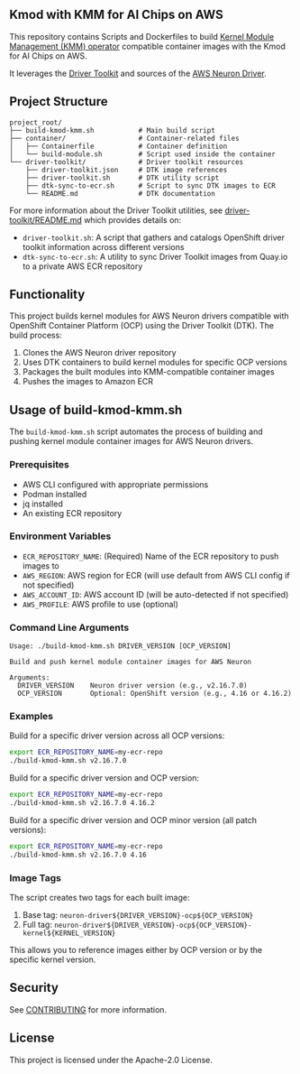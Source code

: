 ## Kmod with KMM for AI Chips on AWS

This repository contains Scripts and Dockerfiles to build 
[Kernel Module Management (KMM) operator](https://docs.redhat.com/en/documentation/openshift_container_platform/4.18/html/specialized_hardware_and_driver_enablement/kernel-module-management-operator) 
compatible container images with the Kmod for AI Chips on AWS.

It leverages the 
[Driver Toolkit](https://docs.redhat.com/en/documentation/openshift_container_platform/4.18/html/specialized_hardware_and_driver_enablement/driver-toolkit#about-driver-toolkit_driver-toolkit) 
and sources of the 
[AWS Neuron Driver](https://awsdocs-neuron.readthedocs-hosted.com/en/latest/release-notes/runtime/aws-neuronx-dkms/index.html).

## Project Structure

```
project_root/
├── build-kmod-kmm.sh           # Main build script
├── container/                  # Container-related files
│   ├── Containerfile           # Container definition
│   └── build-module.sh         # Script used inside the container
└── driver-toolkit/             # Driver toolkit resources
    ├── driver-toolkit.json     # DTK image references
    ├── driver-toolkit.sh       # DTK utility script
    ├── dtk-sync-to-ecr.sh      # Script to sync DTK images to ECR
    └── README.md               # DTK documentation
```

For more information about the Driver Toolkit utilities, see [driver-toolkit/README.md](driver-toolkit/README.md) which provides details on:
- `driver-toolkit.sh`: A script that gathers and catalogs OpenShift driver toolkit information across different versions
- `dtk-sync-to-ecr.sh`: A utility to sync Driver Toolkit images from Quay.io to a private AWS ECR repository

## Functionality

This project builds kernel modules for AWS Neuron drivers compatible with OpenShift Container Platform (OCP) using the Driver Toolkit (DTK). The build process:

1. Clones the AWS Neuron driver repository
2. Uses DTK containers to build kernel modules for specific OCP versions
3. Packages the built modules into KMM-compatible container images
4. Pushes the images to Amazon ECR

## Usage of build-kmod-kmm.sh

The `build-kmod-kmm.sh` script automates the process of building and pushing kernel module container images for AWS Neuron drivers.

### Prerequisites

- AWS CLI configured with appropriate permissions
- Podman installed
- jq installed
- An existing ECR repository

### Environment Variables

- `ECR_REPOSITORY_NAME`: (Required) Name of the ECR repository to push images to
- `AWS_REGION`: AWS region for ECR (will use default from AWS CLI config if not specified)
- `AWS_ACCOUNT_ID`: AWS account ID (will be auto-detected if not specified)
- `AWS_PROFILE`: AWS profile to use (optional)

### Command Line Arguments

```
Usage: ./build-kmod-kmm.sh DRIVER_VERSION [OCP_VERSION]

Build and push kernel module container images for AWS Neuron

Arguments:
  DRIVER_VERSION    Neuron driver version (e.g., v2.16.7.0)
  OCP_VERSION       Optional: OpenShift version (e.g., 4.16 or 4.16.2)
```

### Examples

Build for a specific driver version across all OCP versions:
```bash
export ECR_REPOSITORY_NAME=my-ecr-repo
./build-kmod-kmm.sh v2.16.7.0
```

Build for a specific driver version and OCP version:
```bash
export ECR_REPOSITORY_NAME=my-ecr-repo
./build-kmod-kmm.sh v2.16.7.0 4.16.2
```

Build for a specific driver version and OCP minor version (all patch versions):
```bash
export ECR_REPOSITORY_NAME=my-ecr-repo
./build-kmod-kmm.sh v2.16.7.0 4.16
```

### Image Tags

The script creates two tags for each built image:

1. Base tag: `neuron-driver${DRIVER_VERSION}-ocp${OCP_VERSION}`
2. Full tag: `neuron-driver${DRIVER_VERSION}-ocp${OCP_VERSION}-kernel${KERNEL_VERSION}`

This allows you to reference images either by OCP version or by the specific kernel version.

## Security

See [CONTRIBUTING](CONTRIBUTING.md#security-issue-notifications) for more information.

## License

This project is licensed under the Apache-2.0 License.

